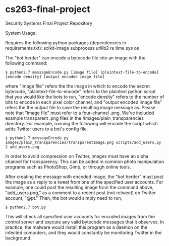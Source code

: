 # cs263-final-project
Security Systems Final Project Repository

System Usage:

Requires the following python packages (dependencies in requirements.txt):
    scikit-image
    subprocess
    urllib2
    re
    time
    sys
    os

The "bot herder" can encode a bytecode file into an image with the following command: 

    $ python2.7 messageEncode.py [image file] [plaintext-file-to-encode] [encode density] [output encoded image file]

where "image file" refers the the image in which to encode the secret bytecode,
"plaintext-file-to-encode" refers to the plaintext python script that you would 
like the bots to run, "encode density" refers to the number of bits to encode 
in each pixel color channel, and "output encoded image file" refers the the 
output file to save the resulting image message as. Please note that "image file"
must refer to a four-channel .png. We've included example transparent .png files
in the /images/plain_transparencies directory. For example, running the following
will encode the script which adds Twitter users to a bot's config file.

    $ python2.7 messageEncode.py images/plain_transparencies/transparentImage.png scripts/add_users.py 2 add_users.png 

In order to avoid compression on Twitter, images must have an alpha channel for 
transparency. This can be added in common photo manipulation programs such as 
PhotoShop, Gimp, or through online tools.

After creating the message with encoded image, the "bot herder" must post the 
image as a reply to a tweet from one of the specified user accounts. For example, 
one could post the resulting image from the command above, "add_users.png," as a
comment to a recent post (not retweet) on Twitter account, "@pt." Then, the bot
would simply need to run, 

    $ python2.7 bot.py
 
This will check all specified user accounts for encoded images from the control 
server and execute any valid bytecode messages that it observes. In practice, the
malware would install this program as a daemon on the infected computers, and they
would constantly be monitoring Twitter in the background.
